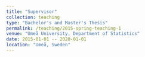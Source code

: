 ```yaml
---
title: "Supervisor"
collection: teaching
type: "Bachelor's and Master's Thesis"
permalink: /teaching/2015-spring-teaching-1
venue: "Umeå University, Department of Statistics"
date: 2015-01-01 -- 2020-01-01
location: "Umeå, Sweden"
---
```

